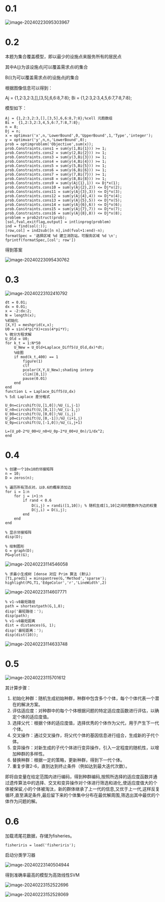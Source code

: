 # 0.1

![image-20240223095303967](C:\Users\15957\AppData\Roaming\Typora\typora-user-images\image-20240223095303967.png)

# 0.2

本题为集合覆盖模型，即以最少的设施点来服务所有的居民点

其中A(j)为该设施点j可以覆盖需求点i的集合

B(i)为可以覆盖需求点i的设施点j的集合

根据图像信息可以得到：

Aj = {1,2:3,2:3,[],[3,5],6,6:8,7:8};
Bi =  {1,2:3,2:3,4,5,6:7,7:8,7:8};

模型如下：

```mariadb
Aj = {1,2:3,2:3,[],[3,5],6,6:8,7:8};%cell 元胞数组
Bi =  {1,2:3,2:3,4,5,6:7,7:8,7:8};
n = 8;
Dj = n;
x = optimvar('x',n,'LowerBound',0,'UpperBound',1,'Type','integer');
y = optimvar('y',n,n,'LowerBound',0);
prob = optimproblem('Objective',sum(x));
prob.Constraints.cons1 = sum(y(1,Bi{1})) >= 1;
prob.Constraints.cons2 = sum(y(2,Bi{2})) >= 1;
prob.Constraints.cons3 = sum(y(3,Bi{3})) >= 1;
prob.Constraints.cons4 = sum(y(4,Bi{4})) >= 1;
prob.Constraints.cons5 = sum(y(5,Bi{5})) >= 1;
prob.Constraints.cons6 = sum(y(6,Bi{6})) >= 1;
prob.Constraints.cons7 = sum(y(7,Bi{7})) >= 1;
prob.Constraints.cons8 = sum(y(8,Bi{8})) >= 1;
prob.Constraints.cons9 = sum(y(Aj{1},1)) <= Dj*x(1);
prob.Constraints.cons10 = sum(y(Aj{2},2)) <= Dj*x(2);
prob.Constraints.cons11 = sum(y(Aj{3},3)) <= Dj*x(3);
prob.Constraints.cons12 = sum(y(Aj{4},4)) <= Dj*x(4);
prob.Constraints.cons13 = sum(y(Aj{5},5)) <= Dj*x(5);
prob.Constraints.cons14 = sum(y(Aj{6},6)) <= Dj*x(6);
prob.Constraints.cons15 = sum(y(Aj{7},7)) <= Dj*x(7);
prob.Constraints.cons16 = sum(y(Aj{8},8)) <= Dj*x(8);
problem = prob2struct(prob);
[sol,fval,exitflag,output] = intlinprog(problem)
ind = find(sol(:));
[row,col] = ind2sub([n n],ind(fval+1:end)-n);
formatSpec = '选择区域 %d 建立消防站，可服务区域 %d \n';
fprintf(formatSpec,[col'; row'])
```

得到答案

![image-20240223095430762](C:\Users\15957\AppData\Roaming\Typora\typora-user-images\image-20240223095430762.png)

# 0.3

![image-20240223102410792](C:\Users\15957\AppData\Roaming\Typora\typora-user-images\image-20240223102410792.png)

```mariadb
dt = 0.01;
dx = 0.01;
x = -2:dx:2;
N = length(x);
%初始化
[X,Y] = meshgrid(x,x);
U0 = sin(4*pi*X)+cos(4*pi*Y);
% 微分方程求解
U_Old = U0;
for k_t = 1:N*50
    U_New = U_Old+Laplace_Diff5(U_Old,dx)*dt;
	%绘图
    if mod(k_t,400) == 1
        figure(1)
        clf
        pcolor(X,Y,U_New);shading interp
        clim([0,1])
        pause(0.01)
    end
end
function L = Laplace_Diff5(U,dx)
% 5点 Laplace 差分格式

U_0n=circshift(U,[1,0]);%U_(i,j-1)
U_n0=circshift(U,[0,1]);%U_(i-1,j)
U_00=circshift(U,[0,0]);%U_(i,j)
U_p0=circshift(U,[0,-1]);%U_(i+1,j)
U_0p=circshift(U,[-1,0]);%U_(i,j+1)

L=(U_p0-2*U_00+U_n0+U_0p-2*U_00+U_0n)/1/dx^2;
end
```

# 0.4

```mariadb
% 创建一个10x10的邻接矩阵
n = 10;
D = zeros(n);

% 遍历所有顶点对，以0.6的概率添加边
for i = 1:n
    for j = i+1:n
        if rand < 0.6
            D(i,j) = randi([1,10]); % 随机生成[1,10]之间的整数作为边的权重
            D(j,i) = D(i,j);
        end
    end
end

% 显示邻接矩阵
disp(D);

% 绘制图形
G = graph(D);
PG=plot(G);
```

![image-20240223114546058](C:\Users\15957\AppData\Roaming\Typora\typora-user-images\image-20240223114546058.png)

```mariadb
% 求最小生成树 [dense 对应 Prim 算法 (默认)
[T1,pred1] = minspantree(G,'Method','sparse');
highlight(PG,T1,'EdgeColor','r','LineWidth',2)
```

![image-20240223114607771](C:\Users\15957\AppData\Roaming\Typora\typora-user-images\image-20240223114607771.png)

```mariadb
% v1-v8最短路径
path = shortestpath(G,1,8);
disp('最短路径：');
disp(path);
% v1-v8最短距离
dist = distances(G, 1);
disp('最短距离：');
disp(dist(10));
```

![image-20240223114633748](C:\Users\15957\AppData\Roaming\Typora\typora-user-images\image-20240223114633748.png)

# 0.5

![image-20240223115701612](C:\Users\15957\AppData\Roaming\Typora\typora-user-images\image-20240223115701612.png)

其计算步骤：

1. 初始化种群：随机生成初始种群，种群中包含多个个体，每个个体代表一个潜在的解决方案。
2. 评估适应度：对种群中的每个个体根据问题的特定适应度函数进行评估，以确定个体的适应度值。
3. 选择父代：根据个体的适应度值，选择优秀的个体作为父代，用于产生下一代个体。
4. 交叉操作：通过交叉操作，将父代个体的基因信息进行组合，生成新的子代个体。
5. 变异操作：对新生成的子代个体进行变异操作，引入一定程度的随机性，以增加种群的多样性。
6. 替换种群：根据一定的策略，更新种群，得到下一代个体。
7. 重复步骤2-6，直到达到终止条件（例如达到最大迭代次数）。

即将自变量在给定范围内进行编码，得到种群编码,按照所选择的适应度函数并通过遗传算法中的选择、交叉和变异操作对个体进行筛选和进化,使适应度值大的个体被保留,小的个体被淘汰，新的群体继承了上一代的信息,又优于上一代,这样反复循环,直至满足条件,最后留下来的个体集中分布在最优解周围,筛选出其中最优的个体作为问题的解。

# 0.6

加载鸢尾花数据，存储为fisheries。

```
fisheriris = load('fisheriris');
```

启动分类学习器

![image-20240223140504944](C:\Users\15957\AppData\Roaming\Typora\typora-user-images\image-20240223140504944.png)

得到准确率最高的模型为高效线性SVM

![image-20240223152522696](C:\Users\15957\AppData\Roaming\Typora\typora-user-images\image-20240223152522696.png)

![image-20240223152528069](C:\Users\15957\AppData\Roaming\Typora\typora-user-images\image-20240223152528069.png)